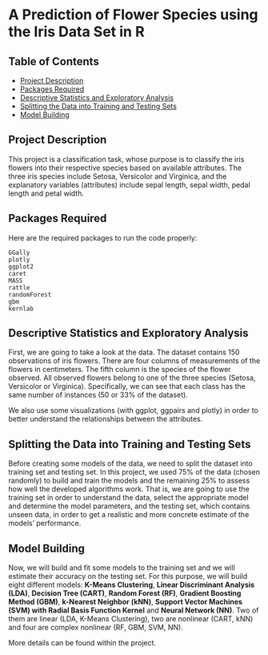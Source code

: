 # A Prediction of Flower Species using the Iris Data Set in R

## Table of Contents
* [Project Description](#Project-Description)
* [Packages Required](#Packages-Required)
* [Descriptive Statistics and Exploratory Analysis](#Descriptive-Statistics-and-Exploratory-Analysis)
* [Splitting the Data into Training and Testing Sets](#Splitting-the-Data-into-Training-and-Testing-Sets)
* [Model Building](#Model-Building)


## <a name="Project-Description"></a> Project Description

This project is a classification task, whose purpose is to classify the iris flowers into their respective species based on available attributes. The three iris species include Setosa, Versicolor and Virginica, and the explanatory variables (attributes) include sepal length, sepal width, pedal length and petal width. 

## <a name="Packages-Required"></a> Packages Required

Here are the required packages to run the code properly:
```
GGally
plotly
ggplot2
caret
MASS
rattle
randomForest
gbm
kernlab
```

## <a name="Descriptive-Statistics-and-Exploratory-Analysis"></a> Descriptive Statistics and Exploratory Analysis 

First, we are going to take a look at the data. The dataset contains 150 observations of iris flowers. There are four columns of measurements of the flowers in centimeters. The fifth column is the species of the flower observed. All observed flowers belong to one of the three species (Setosa, Versicolor or Virginica). Specifically, we can see that each class has the same number of instances (50 or 33% of the dataset).

We also use some visualizations (with ggplot, ggpairs and plotly) in order to better understand the relationships between the attributes.

## <a name="Splitting-the-Data-into-Training-and-Testing-Sets"></a> Splitting the Data into Training and Testing Sets

Before creating some models of the data, we need to split the dataset into training set and testing set. In this project, we used 75% of the data (chosen randomly) to build and train the models and the remaining 25% to assess how well the developed algorithms work. That is, we are going to use the training set in order to understand the data, select the appropriate model and determine the model parameters, and the testing set, which contains unseen data, in order to get a realistic and more concrete estimate of the models’ performance.

## <a name="Model-Building"></a> Model Building
Now, we will build and fit some models to the training set and we will estimate their accuracy on the testing set. For this purpose, we will build eight different models: **K-Means Clustering**, **Linear Discriminant Analysis (LDA)**, **Decision Tree (CART)**, **Random Forest (RF)**, **Gradient Boosting Method (GBM)**, **k-Nearest Neighbor (kNN)**, **Support Vector Machines (SVM) with Radial Basis Function Kernel** and **Neural Network (NN)**. Two of them are linear (LDA, K-Means Clustering), two are nonlinear (CART, kNN) and four are complex nonlinear (RF, GBM, SVM, NN). 

More details can be found within the project.

